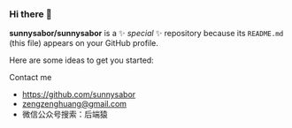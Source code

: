 ### Hi there 👋


**sunnysabor/sunnysabor** is a ✨ _special_ ✨ repository because its `README.md` (this file) appears on your GitHub profile.

Here are some ideas to get you started:

Contact me
- https://github.com/sunnysabor
- zengzenghuang@gmail.com
- 微信公众号搜索：后端猿

